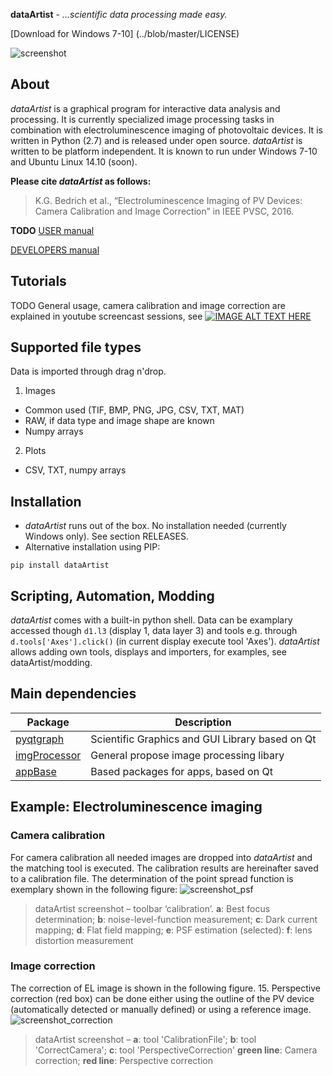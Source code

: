**dataArtist** - *...scientific data processing made easy.*

[Download for Windows 7-10] (../blob/master/LICENSE)


![screenshot]


## About
*dataArtist* is a graphical program for interactive data analysis and processing. It is currently specialized image processing tasks in combination with electroluminescence imaging of photovoltaic devices.
It is written in Python (2.7) and is released under open source.
*dataArtist* is written to be platform independent. It is known to run under Windows 7-10 and Ubuntu Linux 14.10 (soon).

__Please cite *dataArtist* as follows:__
> K.G. Bedrich et al., “Electroluminescence Imaging of PV Devices: Camera Calibration and Image Correction” in IEEE PVSC, 2016.


**TODO**
[USER manual](../blob/master/LICENSE)

[DEVELOPERS manual](../blob/master/LICENSE)

## Tutorials
TODO
General usage, camera calibration and image correction are explained in youtube screencast sessions, see
[![IMAGE ALT TEXT HERE](http://img.youtube.com/vi/YOUTUBE_VIDEO_ID_HERE/0.jpg)](http://www.youtube.com/watch?v=YOUTUBE_VIDEO_ID_HERE)


## Supported file types
Data is imported through drag n'drop.  

1. Images
  * Common used (TIF, BMP, PNG, JPG, CSV, TXT, MAT)
  * RAW, if data type and image shape are known
  * Numpy arrays
2. Plots
  * CSV, TXT, numpy arrays


## Installation
* *dataArtist* runs out of the box. No installation needed (currently Windows only). See section RELEASES.
* Alternative installation using PIP:

`pip install dataArtist`


## Scripting, Automation, Modding
*dataArtist* comes with a built-in python shell. Data can be examplary accessed though `d1.l3` (display 1, data layer 3) and tools e.g. through `d.tools['Axes'].click()` (in current display execute tool 'Axes').
*dataArtist* allows adding own tools, displays and importers, for examples, see dataArtist/modding.


## Main dependencies
Package | Description
------- | -----------
[pyqtgraph](http://www.pyqtgraph.org/) | Scientific Graphics and GUI Library based on Qt
[imgProcessor](www.###.org/) | General propose image processing libary
[appBase](www.###.org/) | Based packages for apps, based on Qt


## Example: Electroluminescence imaging


### Camera calibration
For camera calibration all needed images are dropped into *dataArtist* and the matching tool is executed. The calibration results are hereinafter saved to a calibration file. The determination of the point spread function is exemplary shown in the following figure:
![screenshot_psf]
> dataArtist screenshot – toolbar ‘calibration’. **a**: Best focus determination; **b**: noise-level-function measurement; **c**: Dark current mapping; **d**: Flat field mapping; **e**: PSF estimation (selected): **f**: lens distortion measurement 


### Image correction
The correction of EL image is shown in the following figure. 15. Perspective correction (red box) can be done either using the outline of the PV device (automatically detected or manually defined) or using a reference image. 
![screenshot_correction]
> dataArtist screenshot – **a**: tool 'CalibrationFile'; **b**: tool 'CorrectCamera'; **c**: tool 'PerspectiveCorrection'
> **green line**: Camera correction; **red line**: Perspective correction

[logo]: https://cloud.githubusercontent.com/assets/350050/15405164/00b08326-1dbe-11e6-959d-c7745de7d167.png "dataArtist logo"
[screenshot]: https://cloud.githubusercontent.com/assets/350050/15406631/806a7a8a-1dc4-11e6-9e76-709cd482857f.png "dataArtist screenshot"
[screenshot_psf]: https://cloud.githubusercontent.com/assets/350050/15404653/bd2e51b6-1dbb-11e6-8282-2ea539f0286d.png "dataArtist camera calibration"
[screenshot_correction]: https://cloud.githubusercontent.com/assets/350050/15404785/53d4c992-1dbc-11e6-93b7-c6108ab9a2b0.png "dataArtist image correction"
